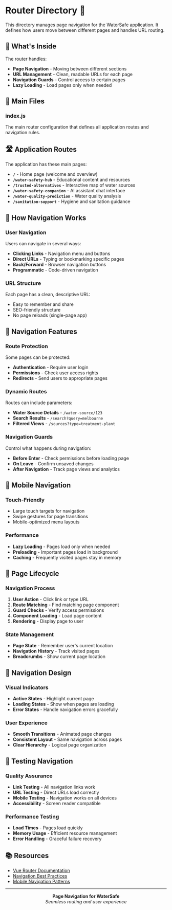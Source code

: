 # Router Directory 🧭

This directory manages page navigation for the WaterSafe application. It defines how users move between different pages and handles URL routing.

## 🎯 What's Inside

The router handles:
- **Page Navigation** - Moving between different sections
- **URL Management** - Clean, readable URLs for each page
- **Navigation Guards** - Control access to certain pages
- **Lazy Loading** - Load pages only when needed

## 📁 Main Files

### index.js
The main router configuration that defines all application routes and navigation rules.

## 🛣️ Application Routes

The application has these main pages:

- **`/`** - Home page (welcome and overview)
- **`/water-safety-hub`** - Educational content and resources
- **`/trusted-alternatives`** - Interactive map of water sources
- **`/water-safety-companion`** - AI assistant chat interface
- **`/water-quality-prediction`** - Water quality analysis
- **`/sanitation-support`** - Hygiene and sanitation guidance

## 🚀 How Navigation Works

### User Navigation
Users can navigate in several ways:
- **Clicking Links** - Navigation menu and buttons
- **Direct URLs** - Typing or bookmarking specific pages
- **Back/Forward** - Browser navigation buttons
- **Programmatic** - Code-driven navigation

### URL Structure
Each page has a clean, descriptive URL:
- Easy to remember and share
- SEO-friendly structure
- No page reloads (single-page app)

## 🔧 Navigation Features

### Route Protection
Some pages can be protected:
- **Authentication** - Require user login
- **Permissions** - Check user access rights
- **Redirects** - Send users to appropriate pages

### Dynamic Routes
Routes can include parameters:
- **Water Source Details** - `/water-source/123`
- **Search Results** - `/search?query=melbourne`
- **Filtered Views** - `/sources?type=treatment-plant`

### Navigation Guards
Control what happens during navigation:
- **Before Enter** - Check permissions before loading page
- **On Leave** - Confirm unsaved changes
- **After Navigation** - Track page views and analytics

## 📱 Mobile Navigation

### Touch-Friendly
- Large touch targets for navigation
- Swipe gestures for page transitions
- Mobile-optimized menu layouts

### Performance
- **Lazy Loading** - Pages load only when needed
- **Preloading** - Important pages load in background
- **Caching** - Frequently visited pages stay in memory

## 🔄 Page Lifecycle

### Navigation Process
1. **User Action** - Click link or type URL
2. **Route Matching** - Find matching page component
3. **Guard Checks** - Verify access permissions
4. **Component Loading** - Load page content
5. **Rendering** - Display page to user

### State Management
- **Page State** - Remember user's current location
- **Navigation History** - Track visited pages
- **Breadcrumbs** - Show current page location

## 🎨 Navigation Design

### Visual Indicators
- **Active States** - Highlight current page
- **Loading States** - Show when pages are loading
- **Error States** - Handle navigation errors gracefully

### User Experience
- **Smooth Transitions** - Animated page changes
- **Consistent Layout** - Same navigation across pages
- **Clear Hierarchy** - Logical page organization

## 🧪 Testing Navigation

### Quality Assurance
- **Link Testing** - All navigation links work
- **URL Testing** - Direct URLs load correctly
- **Mobile Testing** - Navigation works on all devices
- **Accessibility** - Screen reader compatible

### Performance Testing
- **Load Times** - Pages load quickly
- **Memory Usage** - Efficient resource management
- **Error Handling** - Graceful failure recovery

## 📚 Resources

- [Vue Router Documentation](https://router.vuejs.org/)
- [Navigation Best Practices](https://web.dev/navigation-and-routing/)
- [Mobile Navigation Patterns](https://material.io/design/navigation/)

---

<div align="center">
  <strong>Page Navigation for WaterSafe</strong>
  <br>
  <em>Seamless routing and user experience</em>
</div>
